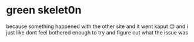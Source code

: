 # green skelet0n 
because something happened with the other site and it went kaput 😔
and i just like dont feel bothered enough to try and figure out what the issue was
